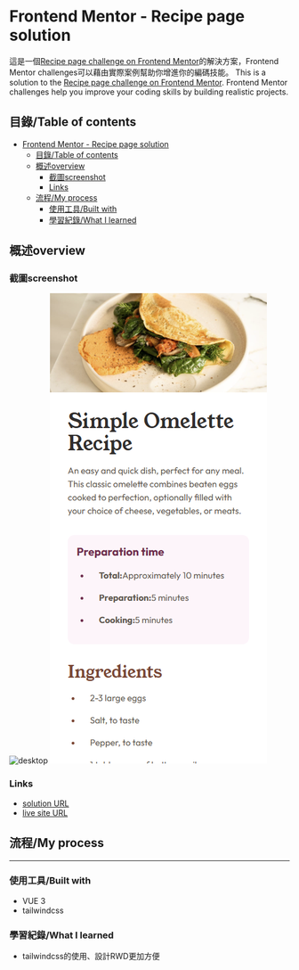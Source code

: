 # Frontend Mentor - Recipe page solution

這是一個[Recipe page challenge on Frontend Mentor](https://www.frontendmentor.io/challenges/recipe-page-KiTsR8QQKm)的解決方案，Frontend Mentor challenges可以藉由實際案例幫助你增進你的編碼技能。
This is a solution to the [Recipe page challenge on Frontend Mentor](https://www.frontendmentor.io/challenges/recipe-page-KiTsR8QQKm). Frontend Mentor challenges help you improve your coding skills by building realistic projects. 

## 目錄/Table of contents

- [Frontend Mentor - Recipe page solution](#frontend-mentor---recipe-page-solution)
  - [目錄/Table of contents](#目錄table-of-contents)
  - [概述overview](#概述overview)
    - [截圖screenshot](#截圖screenshot)
    - [Links](#links)
  - [流程/My process](#流程my-process)
    - [使用工具/Built with](#使用工具built-with)
    - [學習紀錄/What I learned](#學習紀錄what-i-learned)


## 概述overview

### 截圖screenshot

![desktop](desktop.png)
![mobile](mobile.png)


### Links

- [solution URL](https://github.com/sora2919/frontendmentorChallenge/tree/main/frontendmentorChallenge/recipe-page-main)
- [live site URL](https://sora2919.github.io/frontendmentorChallenge/frontendmentorChallenge/recipe-page-main/)


## 流程/My process
---
### 使用工具/Built with
- VUE 3
- tailwindcss

### 學習紀錄/What I learned
- tailwindcss的使用、設計RWD更加方便